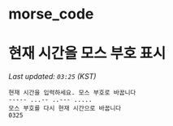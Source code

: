 # morse_code
# 현재 시간을 모스 부호 표시
<!-- MORSE_TIME_START -->
_Last updated: `03:25` (KST)_

```
현재 시간을 입력하세요. 모스 부호로 바꿉니다
----- ...-- ..--- .....
모스 부호를 다시 현재 시간으로 바꿉니다
0325
```
<!-- MORSE_TIME_END -->
